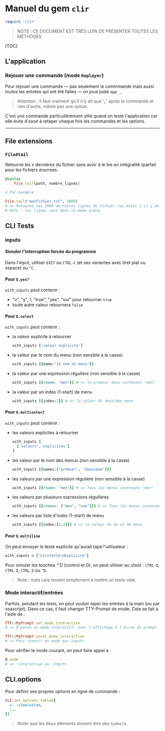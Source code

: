# Manuel du gem `clir`

~~~ruby
require 'clir'
~~~



> NOTE : CE DOCUMENT EST TRÈS LOIN DE PRÉSENTER TOUTES LES MÉTHODES



[TOC]



## L'application

### Rejouer une commande (mode `Replayer`)

Pour rejouer une commande — pas seulement la commmande mais aussi toutes les entrées qui ont été faites — on joue juste `app _`.

> Attention : il faut vraiment qu'il n'y ait que '\_' après la commande et rien d'autre, même pas une option.

C'est une commande particulièrement utile quand on teste l'application car elle évite d'avoir à retaper chaque fois les commandes et les options.



---

## File extensions

### `File#tail`

Retourne les x dernières du fichier sans avoir à le lire en intégralité (parfait pour les fichiers énormes.

~~~ruby
@syntax
	File.tail(path, nombre_lignes)

# Par exemple

File.tail("monfichier.txt", 2000)
# => Retourne les 2000 dernières lignes du fichier (ou moins s'il y en a moins)
# Note : les lignes sont dans le même ordre.
~~~



## CLI Tests

### inputs

#### Simuler l'interruption forcée du programme

Dans l'input, utiliser `EXIT` ou `CTRL-C` (et ses variantes avec tiret plat ou espace) ou `^C`.

#### Pour `Q.yes?`

`with_inputs` peut contenir :

* "o", "y", 1, "true", "yes", "oui" pour retourner `true`
* toute autre valeur retournera `false`

#### Pour `Q.select`

`with_inputs` peut contenir :

* la valeur explicite à retourner

  ~~~ruby
  with_inputs ['valeur explicite']
  ~~~

* la valeur par le nom du menu (non sensible à la casse)

  ~~~ruby
  with_inputs [{name:"le nom du menu"}]
  ~~~

* la valeur par une expression régulière (non sensible à la casse)

  ~~~ruby
  with_inputs [{rname: "men"}] # => le premier menu contenant "men"
  ~~~

* la valeur par un index (1-start) de menu

  ~~~ruby
  with_inputs [{index:2}] # => la valeur du deuxième menu
  ~~~


#### Pour `Q.multiselect`

`with_inputs` peut contenir :

* les valeurs explicites à retourner

  ~~~ruby
  with_inputs [
    ['valeurs','explicites']
  ]
  ~~~

* les valeur par le nom des menus (non sensible à la casse)

  ~~~ruby
  with_inputs [{names:["premier", "deuxième"]}]
  ~~~

* les valeurs par une expression régulière (non sensible à la casse)

  ~~~ruby
  with_inputs [{rname: "men"}] # => Tous les menus contenant "men"
  ~~~

* les valeurs par plusieurs expressions régulières

  ~~~ruby
  with_inputs [{rnames: ["men", "nue"]}] # => Tous les menus contenant "men" ou "nue"
  ~~~

* les valeurs par liste d'index (1-start) de menu

  ~~~ruby
  with_inputs [{index:[2,4]}] # => la valeur du 2e et 4e menu
  ~~~

#### Pour `Q.multiline`

On peut envoyer le texte explicite qu'aurait tapé l'utilisateur :

~~~ruby
with_inputs = ["Le\nTexte\nExplicite"]
~~~

Pour simuler les touches ⌃D (control et D), on peut utiliser au choix : `CTRL-D`, `CTRL D`, `CTRL_D` ou `^D`.

> Note : mais cela revient simplement à mettre un texte vide.

### Mode interactif/entrées

Parfois, pendant les tests, on peut vouloir taper les entrées à la main (ou par osascript). Dans ce cas, il faut changer TTY-Prompt de mode. Cela se fait à l'aide de :

~~~ruby
TTY::MyPrompt.set_mode_interactive
# => Q passe en mode interactif, avec l'affichage à l'écran du prompt
~~~

~~~ruby
TTY::MyPrompt.unset_mode_interactive
# => Pour revenir en mode par inputs
~~~

Pour vérifier le mode courant, on peut faire appel à :

~~~ruby
Q.mode
# => :interactive ou :inputs
~~~



## CLI.options

Pour définir ses propres options en ligne de commande :

~~~ruby
CLI.set_options_table({
  s: :simulation,
  ...
})
~~~

> Noter que les deux éléments doivent être des `Symbol`s.
